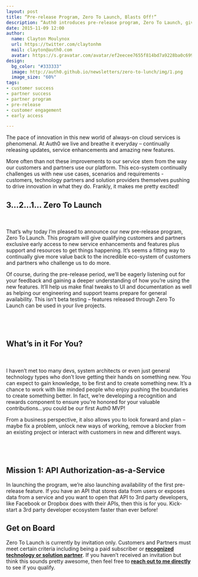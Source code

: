 ```yaml
---
layout: post
title: “Pre-release Program, Zero To Launch, Blasts Off!”
description: “Auth0 introduces pre-release program, Zero To Launch, giving qualifying customers exclusive early access to new features and functionality.”
date: 2015-11-09 12:00
author: 
  name: Clayton Moulynox
  url: https://twitter.com/claytonhm
  mail: clayton@auth0.com
  avatar: https://s.gravatar.com/avatar/ef2eecee7655f814bd7a9228ba0c6992?s=200
design: 
  bg_color: "#333333"
  image: http://auth0.github.io/newsletters/zero-to-lunch/img/1.png
  image_size: "60%"
tags: 
- customer success
- partner success
- partner program
- pre-release
- customer engagement
- early access

---
```


The pace of innovation in this new world of always-on cloud services is phenomenal.  At Auth0 we live and breathe it everyday – continually releasing updates, service enhancements and amazing new features.

More often than not these improvements to our service stem from the way our customers and partners use our platform.  This eco-system continually challenges us with new use cases, scenarios and requirements - customers, technology partners and solution providers themselves pushing to drive innovation in what they do.  Frankly, it makes me pretty excited!

## 3…2…1… Zero To Launch

<div class="row" style="padding-bottom: 40px;">
<div class="col-xs-12 col-md-3" style="text-align: center;"><img style="margin: 0; margin-bottom: 20px; max-width: 100px;" src="https://auth0.github.io/newsletters/zero-to-lunch/img/logo.png" alt="" /></div>
<div class="col-xs-12 col-md-9">

That’s why today I’m pleased to announce our new pre-release program, Zero To Launch.  This program will give qualifying customers and partners exclusive early access to new service enhancements and features plus support and resources to get things happening.  It’s seems a fitting way to continually give more value back to the incredible eco-system of customers and partners who challenge us to do more.

Of course, during the pre-release period, we’ll be eagerly listening out for your feedback and gaining a deeper understanding of how you’re using the new features. It’ll help us make final tweaks to UI and documentation as well as helping our engineering and support teams prepare for general availability.  This isn’t beta testing – features released through Zero To Launch can be used in your live projects.
</div>
</div>

## What’s in it For You?


<div class="row" style="padding-bottom: 40px;">
<div class="col-xs-12 col-md-3" style="text-align: center;"><img style="margin: 0; margin-bottom: 20px; max-width: 100px;" src="https://auth0.github.io/newsletters/zero-to-lunch/img/3.png" alt="" /></div>
<div class="col-xs-12 col-md-9">

I haven’t met too many devs, system architects or even just general technology types who don’t love getting their hands on something new.  You can expect to gain knowledge, to be first and to create something new.  It’s a chance to work with like minded people who enjoy pushing the boundaries to create something better.  In fact, we’re developing a recognition and rewards component to ensure you’re honored for your valuable contributions…you could be our first Auth0 MVP!

From a business perspective, it also allows you to look forward and plan – maybe fix a problem, unlock new ways of working, remove a blocker from an existing project or interact with customers in new and different ways.
</div>
</div>

## Mission 1: API Authorization-as-a-Service

In launching the program, we’re also launching availability of the first pre-release feature. If you have an API that stores data from users or exposes data from a service and you want to open that API to 3rd party developers, like Facebook or Dropbox does with their APIs, then this is for you. Kick-start a 3rd party developer ecosystem faster than ever before!


## Get on Board

Zero To Launch is currently by invitation only.  Customers and Partners must meet certain criteria including being a paid subscriber or [**recognized technology or solution partner**](https://auth0.com/partners).  If you haven’t received an invitation but think this sounds pretty awesome, then feel free to [**reach out to me directly**](mailto:clayton@auth0.com?subject=ZeroToLaunch) to see if you qualify.